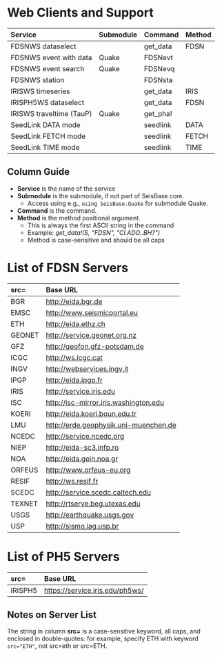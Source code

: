 # **Web Clients and Support**
| Service                     | Submodule   | Command   | Method  |
|:-----                       |:-----       |:-----     |:-----   |
| FDSNWS dataselect           |             | get_data  | FDSN    |
| FDSNWS event with data      | Quake       | FDSNevt   |         |
| FDSNWS event search         | Quake       | FDSNevq   |         |
| FDSNWS station              |             | FDSNsta   |         |
| IRISWS timeseries           |             | get_data  | IRIS    |
| IRISPH5WS dataselect        |             | get_data  | FDSN    |
| IRISWS traveltime (TauP)    | Quake       | get_pha!  |         |
| SeedLink DATA mode          |             | seedlink  | DATA    |
| SeedLink FETCH mode         |             | seedlink  | FETCH   |
| SeedLink TIME mode          |             | seedlink  | TIME    |

## Column Guide
* **Service** is the name of the service
* **Submodule** is the submodule, if not part of SeisBase core.
  + Access using e.g., `using SeisBase.Quake` for submodule Quake.
* **Command** is the command.
* **Method** is the method positional argument.
  + This is always the first ASCII string in the command
  + Example: *get_data!(S, "FDSN", "CI.ADO..BH?")*
  + Method is case-sensitive and should be all caps

# **List of FDSN Servers**
| src=    | Base URL                              |
|:-----   |:-----                                 |
|  BGR    | http://eida.bgr.de                    |
|  EMSC   | http://www.seismicportal.eu           |
|  ETH    | http://eida.ethz.ch                   |
| GEONET  | http://service.geonet.org.nz          |
|  GFZ    | http://geofon.gfz-potsdam.de          |
|  ICGC   | http://ws.icgc.cat                    |
|  INGV   | http://webservices.ingv.it            |
|  IPGP   | http://eida.ipgp.fr                   |
|  IRIS   | http://service.iris.edu               |
|  ISC    | http://isc-mirror.iris.washington.edu |
| KOERI   | http://eida.koeri.boun.edu.tr         |
|  LMU    | http://erde.geophysik.uni-muenchen.de |
| NCEDC   | http://service.ncedc.org              |
|  NIEP   | http://eida-sc3.infp.ro               |
|  NOA    | http://eida.gein.noa.gr               |
| ORFEUS  | http://www.orfeus-eu.org              |
| RESIF   | http://ws.resif.fr                    |
| SCEDC   | http://service.scedc.caltech.edu      |
| TEXNET  | http://rtserve.beg.utexas.edu         |
|  USGS   | http://earthquake.usgs.gov            |
|  USP    | http://sismo.iag.usp.br               |

# **List of PH5 Servers**
| src=    | Base URL                              |
|:-----   |:-----                                 |
|IRISPH5  | https://service.iris.edu/ph5ws/       |

## Notes on Server List
The string in column **src=** is a case-sensitive keyword, all caps, and enclosed in double-quotes: for example, specify ETH with keyword `src="ETH"`, not src=eth or src=ETH.
